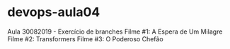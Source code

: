 # devops-aula04
Aula 30082019 - Exercício de branches
Filme #1: A Espera de Um Milagre
Filme #2: Transformers
Filme #3: O Poderoso Chefão

